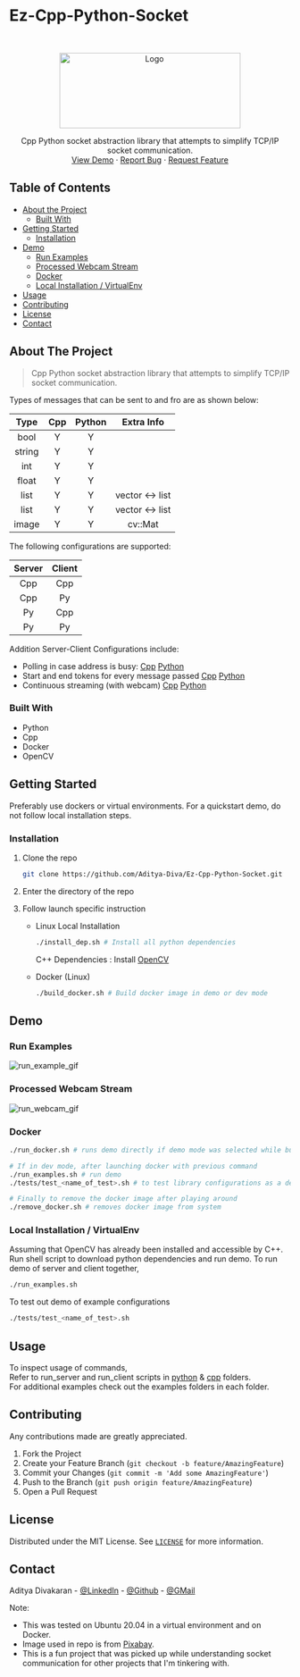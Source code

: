 # Ez-Cpp-Python-Socket

<!-- PROJECT LOGO -->
<br />
<p align="center">
  <a href="https://github.com/Aditya-Diva/Ez-Cpp-Python-Socket">
    <img src="imgs/logo.png" alt="Logo" width="324" height="135">
  </a>

  <p align="center">
    Cpp Python socket abstraction library that attempts to simplify TCP/IP socket communication.
    <!-- <br />
    <a href="https://github.com/Aditya-Diva/Ez-Cpp-Python-Socket"><strong>Explore the docs »</strong></a>
    <br /> -->
    <br />
    <a href="#demo">View Demo</a>
    ·
    <a href="https://github.com/Aditya-Diva/Ez-Cpp-Python-Socket/issues">Report Bug</a>
    ·
    <a href="https://github.com/Aditya-Diva/Ez-Cpp-Python-Socket/issues">Request Feature</a>
  </p>
</p>


## Table of Contents

* [About the Project](#about-the-project)
  * [Built With](#built-with)
* [Getting Started](#getting-started)
  * [Installation](#installation)
* [Demo](#demo)
  * [Run Examples](#run-examples)
  * [Processed Webcam Stream](#processed-webcam-stream)
  * [Docker](#docker)
  * [Local Installation / VirtualEnv](#local-installation-/-virtualenv)
* [Usage](#usage)
* [Contributing](#contributing)
* [License](#license)
* [Contact](#contact)

## About The Project

> Cpp Python socket abstraction library that attempts to simplify TCP/IP socket communication.

Types of messages that can be sent to and fro are as shown below:

| Type          | Cpp | Python |      Extra Info      |
| :---:         |:---:| :---:  |        :---:         |
| bool          |  Y  |   Y    |                      |
| string        |  Y  |   Y    |                      |
| int           |  Y  |   Y    |                      |
| float         |  Y  |   Y    |                      |
| list<int>     |  Y  |   Y    |vector<int> <-> list  |
| list<float>   |  Y  |   Y    |vector<float> <-> list|
| image         |  Y  |   Y    |     cv::Mat          |

The following configurations are supported:

| Server | Client |
|  :---: | :---:  |
|  Cpp   |  Cpp   |
|  Cpp   |  Py    |  
|  Py    |  Cpp   |  
|  Py    |  Py    |  

Addition Server-Client Configurations include:

* Polling in case address is busy: [Cpp](cpp/examples/1.Polling) [Python](python/examples/1.Polling)
* Start and end tokens for every message passed [Cpp](cpp/examples/2.Tokens) [Python](python/examples/2.Tokens)
* Continuous streaming (with webcam) [Cpp](cpp/examples/3.Webcam) [Python](python/examples/3.Webcam)

### Built With

* Python
* Cpp
* Docker
* OpenCV

## Getting Started

Preferably use dockers or virtual environments.
For a quickstart demo, do not follow local installation steps.

### Installation

1. Clone the repo
    ```sh
    git clone https://github.com/Aditya-Diva/Ez-Cpp-Python-Socket.git
    ```
2. Enter the directory of the repo

3. Follow launch specific instruction
    * Linux Local Installation
        ``` sh
        ./install_dep.sh # Install all python dependencies
        ```
        C++ Dependencies : Install [OpenCV](https://github.com/opencv/opencv)

    * Docker (Linux)
        ``` sh
        ./build_docker.sh # Build docker image in demo or dev mode
        ```

## Demo
### Run Examples
![run_example_gif](imgs/run_example.gif)

### Processed Webcam Stream
![run_webcam_gif](imgs/run_webcam.gif)

### Docker

```sh
./run_docker.sh # runs demo directly if demo mode was selected while building

# If in dev mode, after launching docker with previous command
./run_examples.sh # run demo
./tests/test_<name_of_test>.sh # to test library configurations as a demo

# Finally to remove the docker image after playing around
./remove_docker.sh # removes docker image from system
```

### Local Installation / VirtualEnv

Assuming that OpenCV has already been installed and accessible by C++.
Run shell script to download python dependencies and run demo.
To run demo of server and client together, 
``` sh
./run_examples.sh
```
To test out demo of example configurations

``` sh
./tests/test_<name_of_test>.sh
```

## Usage

To inspect usage of commands, \
Refer to run_server and run_client scripts in [python](python) & [cpp](cpp) folders.\
For additional examples check out the examples folders in each folder.

## Contributing

Any contributions made are greatly appreciated.

1. Fork the Project
2. Create your Feature Branch (`git checkout -b feature/AmazingFeature`)
3. Commit your Changes (`git commit -m 'Add some AmazingFeature'`)
4. Push to the Branch (`git push origin feature/AmazingFeature`)
5. Open a Pull Request

## License

Distributed under the MIT License. See [`LICENSE`](LICENSE) for more information.

## Contact

Aditya Divakaran - [@LinkedIn](https://www.linkedin.com/in/aditya-divakaran/) - [@Github](https://github.com/Aditya-Diva) - [@GMail](adi.develops@gmail.com)

Note:

* This was tested on Ubuntu 20.04 in a virtual environment and on Docker. 
* Image used in repo is from [Pixabay](https://pixabay.com/photos/bulb-idea-fire-flame-neon-5665770/).
* This is a fun project that was picked up while understanding socket communication for other projects that I'm tinkering with.
